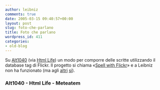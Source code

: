 ```yaml
---
author: leibniz
comments: true
date: 2005-03-15 09:40:57+00:00
layout: post
slug: foto-che-parlano
title: Foto che parlano
wordpress_id: 411
categories:
- old-blog
---
```


Su [Alt1040](http://www.alt1040.com/archivo/2005/03/14/spell-with-flickr/) (via [Html Life](http://www.htmllife.com/archivos/flickr_spell)) un modo per comporre delle scritte utilizzando il database tag di Flickr. Il progetto si chiama «[Spell with Flickr](http://metaatem.net/words.php)» e a Leibniz non ha funzionato (ma agli [altri](http://www.htmllife.com/wp-content/flickrspell.gif) [si](http://www.alt1040.com/uploads/spellwithflickr.jpg)).




### Alt1040 - Html Life - Meteatem
